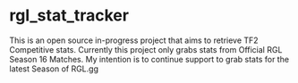 # rgl_stat_tracker

This is an open source in-progress project that aims to retrieve TF2 Competitive stats. 
Currently this project only grabs stats from Official RGL Season 16 Matches.
My intention is to continue support to grab stats for the latest Season of RGL.gg
